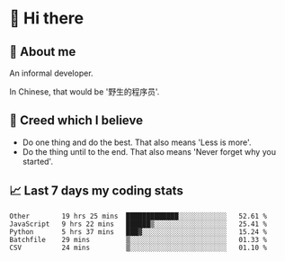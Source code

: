 # 👋 Hi there

## :speech_balloon: About me

An informal developer.

In Chinese, that would be '野生的程序员'.

## :see_no_evil: Creed which I believe

- Do one thing and do the best. That also means 'Less is more'.
- Do the thing until to the end. That also means 'Never forget why you started'.

## :chart_with_upwards_trend: Last 7 days my coding stats

<!--START_SECTION:waka-->
```text
Other        19 hrs 25 mins  █████████████░░░░░░░░░░░░   52.61 % 
JavaScript   9 hrs 22 mins   ██████▒░░░░░░░░░░░░░░░░░░   25.41 % 
Python       5 hrs 37 mins   ███▓░░░░░░░░░░░░░░░░░░░░░   15.24 % 
Batchfile    29 mins         ▒░░░░░░░░░░░░░░░░░░░░░░░░   01.33 % 
CSV          24 mins         ▒░░░░░░░░░░░░░░░░░░░░░░░░   01.10 % 
```
<!--END_SECTION:waka-->
